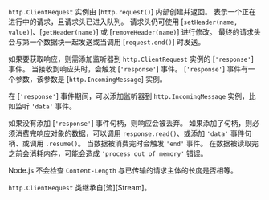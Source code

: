 <!-- YAML
added: v0.1.17
-->

`http.ClientRequest` 实例由 [`http.request()`] 内部创建并返回。
表示一个正在进行中的请求，且请求头已进入队列。
请求头仍可使用 [`setHeader(name, value)`]、[`getHeader(name)`] 或 [`removeHeader(name)`] 进行修改。
最终的请求头会与第一个数据块一起发送或当调用 [`request.end()`] 时发送。

如果要获取响应，则需添加监听器到 `http.ClientRequest` 实例的 [`'response'`] 事件。
当接收到响应头时，会触发 [`'response'`] 事件。
[`'response'`] 事件有一个参数，该参数是 [`http.IncomingMessage`] 实例。

在 [`'response'`] 事件期间，可以添加监听器到 `http.IncomingMessage` 实例，比如监听 `'data'` 事件。

如果没有添加 [`'response'`] 事件句柄，则响应会被丢弃。
如果添加了句柄，则必须消费完响应对象的数据，可以调用 `response.read()`、或添加 `'data'` 事件句柄、或调用 `.resume()`。
当数据被消费完时会触发 `'end'` 事件。
在数据被读取完之前会消耗内存，可能会造成 `'process out of memory'` 错误。

Node.js 不会检查 `Content-Length` 与已传输的请求主体的长度是否相等。

`http.ClientRequest` 类继承自[流][Stream]。

